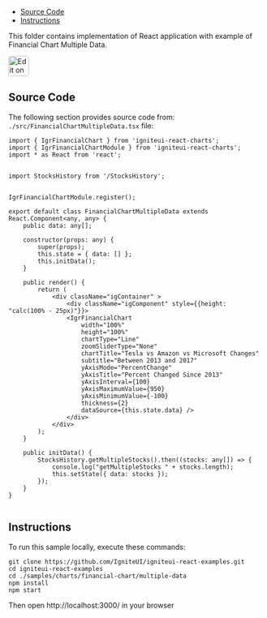 <!-- NOTE: do not change this file because it will be auto re-generated from template file: -->
<!-- https://github.com/IgniteUI/igniteui-react-examples/tree/master/templates/sample/ReadMe.md -->

<!-- ## Table of Contents -->
<!-- - [Sample Preview](#Sample-Preview) -->
- [Source Code](#Source-Code)
- [Instructions](#Instructions)

This folder contains implementation of React application with example of Financial Chart Multiple Data.
<!-- in the Financial Chart component -->
<!-- [Financial Chart](https://infragistics.com/Reactsite/components/financial-chart.html) -->

<html lang="en" xmlns="http://www.w3.org/1999/xhtml">
    <body>
        <a target="_blank" href="https://codesandbox.io/s/github/IgniteUI/igniteui-react-examples/tree/master/samples/charts/financial-chart/multiple-data?fontsize=14&hidenavigation=1&theme=dark&view=preview&file=/src/FinancialChartMultipleData.tsx" rel="noopener noreferrer">
            <img height="40px" style="border-radius: 0.25rem" alt="Edit on CodeSandbox" src="https://static.infragistics.com/xplatform/images/sandbox/code.png"/>
        </a>
        <!-- <a target="_blank"
href="https://codesandbox.io/s/github/IgniteUI/igniteui-react-examples/tree/master/samples/maps/geo-map/binding-csv-points?fontsize=14&hidenavigation=1&theme=dark&view=preview">
            <img alt="Edit Sample" src="https://codesandbox.io/static/img/play-codesandbox.svg"/>
        </a> -->
        <!-- <a target="_blank" style="margin-left: 0.5rem"
href="https://codesandbox.io/embed/github/IgniteUI/igniteui-react-examples/tree/master/samples/charts/financial-chart/multiple-data?fontsize=14&hidenavigation=1&theme=dark&view=preview&file=/src/FinancialChartMultipleData.tsx">
            <img height="40px" style="border-radius: 5px" alt="View on CodeSandbox" src="https://static.infragistics.com/xplatform/images/sandbox/view.png"/>
        </a> -->
        <!-- <a target="_blank"
href="https://codesandbox.io/embed/github/IgniteUI/igniteui-react-examples/tree/master/samples/maps/geo-map/binding-csv-points?fontsize=14&hidenavigation=1&theme=dark&view=preview">
            <img alt="View on CodeSandbox" src="https://static.infragistics.com/xplatform/images/sandbox/view.png"/>
        </a>
https://codesandbox.io/embed/react-treemap-overview-rtb45
https://codesandbox.io/static/img/play-codesandbox.svg
https://codesandbox.io/embed/react-treemap-overview-rtb45?view=browser -->
    </body>
</html>

<!-- ## Sample Preview -->

<!-- <iframe
  src="https://codesandbox.io/embed/github/IgniteUI/igniteui-react-examples/tree/master/samples/charts/financial-chart/multiple-data?fontsize=14&hidenavigation=1&theme=dark&view=preview&file=/src/FinancialChartMultipleData.tsx"
  style="width:100%; height:400px; border:0; border-radius: 4px; overflow:hidden;"
  allow="accelerometer; ambient-light-sensor; camera; encrypted-media; geolocation; gyroscope; hid; microphone; midi; payment; usb; vr"
  sandbox="allow-forms allow-modals allow-popups allow-presentation allow-same-origin allow-scripts"
></iframe> -->

## Source Code

The following section provides source code from:
`./src/FinancialChartMultipleData.tsx` file:

```tsx
import { IgrFinancialChart } from 'igniteui-react-charts';
import { IgrFinancialChartModule } from 'igniteui-react-charts';
import * as React from 'react';


import StocksHistory from '/StocksHistory';


IgrFinancialChartModule.register();

export default class FinancialChartMultipleData extends React.Component<any, any> {
    public data: any[];

    constructor(props: any) {
        super(props);
        this.state = { data: [] };
        this.initData();
    }

    public render() {
        return (
            <div className="igContainer" >
                <div className="igComponent" style={{height: "calc(100% - 25px)"}}>
                <IgrFinancialChart
                    width="100%"
                    height="100%"
                    chartType="Line"
                    zoomSliderType="None"
                    chartTitle="Tesla vs Amazon vs Microsoft Changes"
                    subtitle="Between 2013 and 2017"
                    yAxisMode="PercentChange"
                    yAxisTitle="Percent Changed Since 2013"
                    yAxisInterval={100}
                    yAxisMaximumValue={950}
                    yAxisMinimumValue={-100}
                    thickness={2}
                    dataSource={this.state.data} />
                </div>
            </div>
        );
    }

    public initData() {
        StocksHistory.getMultipleStocks().then((stocks: any[]) => {
            console.log("getMultipleStocks " + stocks.length);
            this.setState({ data: stocks });
        });
    }
}


```

## Instructions
To run this sample locally, execute these commands:

```
git clone https://github.com/IgniteUI/igniteui-react-examples.git
cd igniteui-react-examples
cd ./samples/charts/financial-chart/multiple-data
npm install
npm start

```

Then open http://localhost:3000/ in your browser


